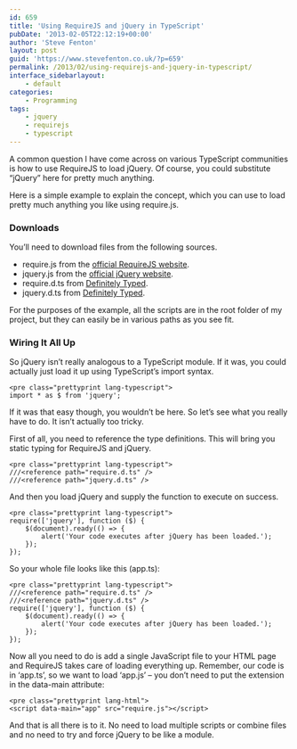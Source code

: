 ```yaml
---
id: 659
title: 'Using RequireJS and jQuery in TypeScript'
pubDate: '2013-02-05T22:12:19+00:00'
author: 'Steve Fenton'
layout: post
guid: 'https://www.stevefenton.co.uk/?p=659'
permalink: /2013/02/using-requirejs-and-jquery-in-typescript/
interface_sidebarlayout:
    - default
categories:
    - Programming
tags:
    - jquery
    - requirejs
    - typescript
---
```


A common question I have come across on various TypeScript communities is how to use RequireJS to load jQuery. Of course, you could substitute “jQuery” here for pretty much anything.

Here is a simple example to explain the concept, which you can use to load pretty much anything you like using require.js.

### Downloads

You’ll need to download files from the following sources.

- require.js from the [official RequireJS website](http://requirejs.org/).
- jquery.js from the [official jQuery website](http://jquery.com/).
- require.d.ts from [Definitely Typed](https://github.com/borisyankov/DefinitelyTyped).
- jquery.d.ts from [Definitely Typed](https://github.com/borisyankov/DefinitelyTyped).

For the purposes of the example, all the scripts are in the root folder of my project, but they can easily be in various paths as you see fit.

### Wiring It All Up

So jQuery isn’t really analogous to a TypeScript module. If it was, you could actually just load it up using TypeScript’s import syntax.

```
<pre class="prettyprint lang-typescript">
import * as $ from 'jquery';
```

If it was that easy though, you wouldn’t be here. So let’s see what you really have to do. It isn’t actually too tricky.

First of all, you need to reference the type definitions. This will bring you static typing for RequireJS and jQuery.

```
<pre class="prettyprint lang-typescript">
///<reference path="require.d.ts" />
///<reference path="jquery.d.ts" />
```

And then you load jQuery and supply the function to execute on success.

```
<pre class="prettyprint lang-typescript">
require(['jquery'], function ($) {
    $(document).ready(() => {
        alert('Your code executes after jQuery has been loaded.');
    });
});
```

So your whole file looks like this (app.ts):

```
<pre class="prettyprint lang-typescript">
///<reference path="require.d.ts" />
///<reference path="jquery.d.ts" />
require(['jquery'], function ($) {
    $(document).ready(() => {
        alert('Your code executes after jQuery has been loaded.');
    });
});
```

Now all you need to do is add a single JavaScript file to your HTML page and RequireJS takes care of loading everything up. Remember, our code is in ‘app.ts’, so we want to load ‘app.js’ – you don’t need to put the extension in the data-main attribute:

```
<pre class="prettyprint lang-html">
<script data-main="app" src="require.js"></script>
```

And that is all there is to it. No need to load multiple scripts or combine files and no need to try and force jQuery to be like a module.